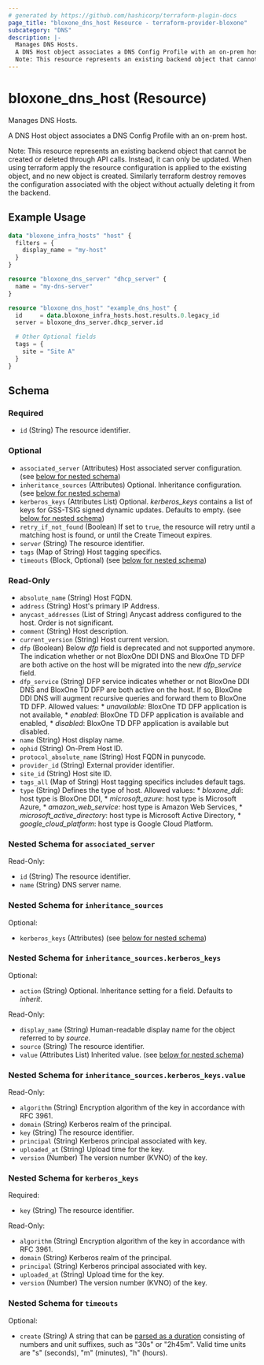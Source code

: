 ```yaml
---
# generated by https://github.com/hashicorp/terraform-plugin-docs
page_title: "bloxone_dns_host Resource - terraform-provider-bloxone"
subcategory: "DNS"
description: |-
  Manages DNS Hosts.
  A DNS Host object associates a DNS Config Profile with an on-prem host.
  Note: This resource represents an existing backend object that cannot be created or deleted through API calls. Instead, it can only be updated. When using terraform apply the resource configuration is applied to the existing object, and no new object is created. Similarly terraform destroy removes the configuration associated with the object without actually deleting it from the backend.
---
```


# bloxone_dns_host (Resource)

Manages DNS Hosts.

A DNS Host object associates a DNS Config Profile with an on-prem host.

Note: This resource represents an existing backend object that cannot be created or deleted through API calls. Instead, it can only be updated. When using terraform apply the resource configuration is applied to the existing object, and no new object is created. Similarly terraform destroy removes the configuration associated with the object without actually deleting it from the backend.

## Example Usage

```terraform
data "bloxone_infra_hosts" "host" {
  filters = {
    display_name = "my-host"
  }
}

resource "bloxone_dns_server" "dhcp_server" {
  name = "my-dns-server"
}

resource "bloxone_dns_host" "example_dns_host" {
  id     = data.bloxone_infra_hosts.host.results.0.legacy_id
  server = bloxone_dns_server.dhcp_server.id

  # Other Optional fields
  tags = {
    site = "Site A"
  }
}
```

<!-- schema generated by tfplugindocs -->
## Schema

### Required

- `id` (String) The resource identifier.

### Optional

- `associated_server` (Attributes) Host associated server configuration. (see [below for nested schema](#nestedatt--associated_server))
- `inheritance_sources` (Attributes) Optional. Inheritance configuration. (see [below for nested schema](#nestedatt--inheritance_sources))
- `kerberos_keys` (Attributes List) Optional. _kerberos_keys_ contains a list of keys for GSS-TSIG signed dynamic updates.  Defaults to empty. (see [below for nested schema](#nestedatt--kerberos_keys))
- `retry_if_not_found` (Boolean) If set to `true`, the resource will retry until a matching host is found, or until the Create Timeout expires.
- `server` (String) The resource identifier.
- `tags` (Map of String) Host tagging specifics.
- `timeouts` (Block, Optional) (see [below for nested schema](#nestedblock--timeouts))

### Read-Only

- `absolute_name` (String) Host FQDN.
- `address` (String) Host's primary IP Address.
- `anycast_addresses` (List of String) Anycast address configured to the host. Order is not significant.
- `comment` (String) Host description.
- `current_version` (String) Host current version.
- `dfp` (Boolean) Below _dfp_ field is deprecated and not supported anymore. The indication whether or not BloxOne DDI DNS and BloxOne TD DFP are both active on the host will be migrated into the new _dfp_service_ field.
- `dfp_service` (String) DFP service indicates whether or not BloxOne DDI DNS and BloxOne TD DFP are both active on the host. If so, BloxOne DDI DNS will augment recursive queries and forward them to BloxOne TD DFP. Allowed values:  * _unavailable_: BloxOne TD DFP application is not available,  * _enabled_: BloxOne TD DFP application is available and enabled,  * _disabled_: BloxOne TD DFP application is available but disabled.
- `name` (String) Host display name.
- `ophid` (String) On-Prem Host ID.
- `protocol_absolute_name` (String) Host FQDN in punycode.
- `provider_id` (String) External provider identifier.
- `site_id` (String) Host site ID.
- `tags_all` (Map of String) Host tagging specifics includes default tags.
- `type` (String) Defines the type of host. Allowed values:  * _bloxone_ddi_: host type is BloxOne DDI,  * _microsoft_azure_: host type is Microsoft Azure,  * _amazon_web_service_: host type is Amazon Web Services,  * _microsoft_active_directory_: host type is Microsoft Active Directory,  * _google_cloud_platform_: host type is Google Cloud Platform.

<a id="nestedatt--associated_server"></a>
### Nested Schema for `associated_server`

Read-Only:

- `id` (String) The resource identifier.
- `name` (String) DNS server name.


<a id="nestedatt--inheritance_sources"></a>
### Nested Schema for `inheritance_sources`

Optional:

- `kerberos_keys` (Attributes) (see [below for nested schema](#nestedatt--inheritance_sources--kerberos_keys))

<a id="nestedatt--inheritance_sources--kerberos_keys"></a>
### Nested Schema for `inheritance_sources.kerberos_keys`

Optional:

- `action` (String) Optional. Inheritance setting for a field. Defaults to _inherit_.

Read-Only:

- `display_name` (String) Human-readable display name for the object referred to by _source_.
- `source` (String) The resource identifier.
- `value` (Attributes List) Inherited value. (see [below for nested schema](#nestedatt--inheritance_sources--kerberos_keys--value))

<a id="nestedatt--inheritance_sources--kerberos_keys--value"></a>
### Nested Schema for `inheritance_sources.kerberos_keys.value`

Read-Only:

- `algorithm` (String) Encryption algorithm of the key in accordance with RFC 3961.
- `domain` (String) Kerberos realm of the principal.
- `key` (String) The resource identifier.
- `principal` (String) Kerberos principal associated with key.
- `uploaded_at` (String) Upload time for the key.
- `version` (Number) The version number (KVNO) of the key.




<a id="nestedatt--kerberos_keys"></a>
### Nested Schema for `kerberos_keys`

Required:

- `key` (String) The resource identifier.

Read-Only:

- `algorithm` (String) Encryption algorithm of the key in accordance with RFC 3961.
- `domain` (String) Kerberos realm of the principal.
- `principal` (String) Kerberos principal associated with key.
- `uploaded_at` (String) Upload time for the key.
- `version` (Number) The version number (KVNO) of the key.


<a id="nestedblock--timeouts"></a>
### Nested Schema for `timeouts`

Optional:

- `create` (String) A string that can be [parsed as a duration](https://pkg.go.dev/time#ParseDuration) consisting of numbers and unit suffixes, such as "30s" or "2h45m". Valid time units are "s" (seconds), "m" (minutes), "h" (hours).

